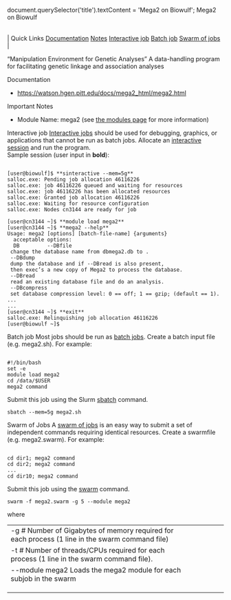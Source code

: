 

document.querySelector('title').textContent = 'Mega2 on Biowulf';
Mega2 on Biowulf


|  |
| --- |
| 
Quick Links
[Documentation](#doc)
[Notes](#notes)
[Interactive job](#int) 
[Batch job](#sbatch) 
[Swarm of jobs](#swarm) 
 |



“Manipulation Environment for Genetic Analyses”
A data-handling program for facilitating
genetic linkage and association analyses

Documentation
* <https://watson.hgen.pitt.edu/docs/mega2_html/mega2.html>


Important Notes
* Module Name: mega2 (see [the modules page](/apps/modules.html) for more information)



Interactive job
[Interactive jobs](/docs/userguide.html#int) should be used for debugging, graphics, or applications that cannot be run as batch jobs.
Allocate an [interactive session](/docs/userguide.html#int) and run the program.   
Sample session (user input in **bold**):



```

[user@biowulf]$ **sinteractive --mem=5g**
salloc.exe: Pending job allocation 46116226
salloc.exe: job 46116226 queued and waiting for resources
salloc.exe: job 46116226 has been allocated resources
salloc.exe: Granted job allocation 46116226
salloc.exe: Waiting for resource configuration
salloc.exe: Nodes cn3144 are ready for job

[user@cn3144 ~]$ **module load mega2**
[user@cn3144 ~]$ **mega2 --help**
Usage: mega2 [options] [batch-file-name] {arguments}
  acceptable options:
  DB         --DBfile 
 change the database name from dbmega2.db to .
 --DBdump
 dump the database and if --DBread is also present,
 then exec’s a new copy of Mega2 to process the database.
 --DBread
 read an existing database file and do an analysis.
 --DBcompress 
 set database compression level: 0 == off; 1 == gzip; (default == 1).
...
...
[user@cn3144 ~]$ **exit**
salloc.exe: Relinquishing job allocation 46116226
[user@biowulf ~]$

```


Batch job
Most jobs should be run as [batch jobs](/docs/userguide.html#submit).
Create a batch input file (e.g. mega2.sh). For example:



```

#!/bin/bash
set -e
module load mega2
cd /data/$USER
mega2 command

```

Submit this job using the Slurm [sbatch](/docs/userguide.html) command.



```
sbatch --mem=5g mega2.sh
```

Swarm of Jobs 
A [swarm of jobs](/apps/swarm.html) is an easy way to submit a set of independent commands requiring identical resources.
Create a swarmfile (e.g. mega2.swarm). For example:



```

cd dir1; mega2 command
cd dir2; mega2 command
...
cd dir10; mega2 command

```

Submit this job using the [swarm](/apps/swarm.html) command.



```
swarm -f mega2.swarm -g 5 --module mega2
```

where


|  |  |  |  |  |  |
| --- | --- | --- | --- | --- | --- |
| -g *#*  Number of Gigabytes of memory required for each process (1 line in the swarm command file)
 | -t *#* Number of threads/CPUs required for each process (1 line in the swarm command file).
 | --module mega2 Loads the mega2 module for each subjob in the swarm 
 | |
 | |
 | |












